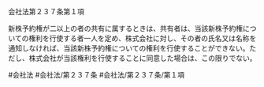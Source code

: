 会社法第２３７条第１項

新株予約権が二以上の者の共有に属するときは、共有者は、当該新株予約権についての権利を行使する者一人を定め、株式会社に対し、その者の氏名又は名称を通知しなければ、当該新株予約権についての権利を行使することができない。ただし、株式会社が当該権利を行使することに同意した場合は、この限りでない。

#会社法
#会社法/第２３７条
#会社法/第２３７条/第１項
